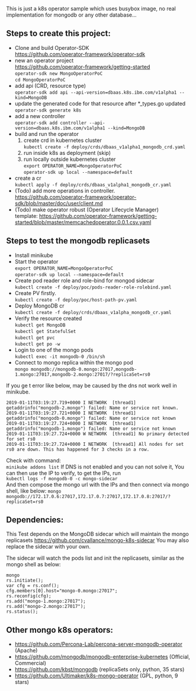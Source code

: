 This is just a k8s operator sample which uses busybox image, no real implementation for mongodb or any other database...

## Steps to create this project:
- Clone and build Operator-SDK  
    https://github.com/operator-framework/operator-sdk  
- new an operator project  
    https://github.com/operator-framework/getting-started  
    `operator-sdk new MongoOperatorPoC`    
	 `cd MongoOperatorPoC`
- add api (CRD, resource type)  
	`operator-sdk add api --api-version=dbaas.k8s.ibm.com/v1alpha1 --kind=MongoDB`
- update the generated code for that resource after *_types.go updated  
    `operator-sdk generate k8s`
- add a new controller  
    `operator-sdk add controller --api-version=dbaas.k8s.ibm.com/v1alpha1 --kind=MongoDB`
- build and run the operator  
   1. create crd in kubernetes cluster  
	    `kubectl create -f deploy/crds/dbaas_v1alpha1_mongodb_crd.yaml`
	2. run inside k8s as deployment (skip)  
	3. run locally outside kubernetes cluster  
    `export OPERATOR_NAME=MongoOperatorPoC`  
	`operator-sdk up local --namespace=default`  
- create a cr  
    `kubectl apply -f deploy/crds/dbaas_v1alpha1_mongodb_cr.yaml`
- (Todo) add more operations in controller.  
    https://github.com/operator-framework/operator-sdk/blob/master/doc/user/client.md	
- (Todo) make operator robust (Operator Lifecycle Manager)  
    template: https://github.com/operator-framework/getting-started/blob/master/memcachedoperator.0.0.1.csv.yaml


## Steps to test the mongodb replicasets
- Install minikube
- Start the operator  
`export OPERATOR_NAME=MongoOperatorPoC`  
`operator-sdk up local --namespace=default`  
- Create pod reader role and role-bind for mongod sidecar  
`kubectl create -f deploy/poc/pods-reader-role-rolebind.yaml`
- Create PV firstly.  
`kubectl create -f deploy/poc/host-path-pv.yaml`
- Deploy MongoDB cr  
`kubectl create -f deploy/crds/dbaas_v1alpha_mongodb_cr.yaml`
- Verify the resource created  
`kubectl get MongoDB`  
`kubectl get StatefulSet`  
`kubectl get pvc`  
`kubectl get po -w`
- Login to one of the mongo pods  
`kubectl exec -it mongodb-0 /bin/sh`
- Connect to mongo replica within the mongo pod  
`mongo mongodb://mongodb-0.mongo:27017,mongodb-1.mongo:27017,mongodb-2.mongo:27017/?replicaSet=rs0`

If you ge t error like below, may be caused by the dns not work well in minikube.  
```
2019-01-11T03:19:27.719+0000 I NETWORK  [thread1]   getaddrinfo("mongodb-2.mongo") failed: Name or service not known. 
2019-01-11T03:19:27.721+0000 I NETWORK  [thread1] getaddrinfo("mongodb-0.mongo") failed: Name or service not known
2019-01-11T03:19:27.724+0000 I NETWORK  [thread1] getaddrinfo("mongodb-1.mongo") failed: Name or service not known
2019-01-11T03:19:27.724+0000 W NETWORK  [thread1] No primary detected for set rs0
2019-01-11T03:19:27.724+0000 I NETWORK  [thread1] All nodes for set rs0 are down. This has happened for 3 checks in a row.
```
Check with command:  
`minikube addons list`
If DNS is not enabled and you can not solve it, You can then use the IP to verify, to get the IPs, run  
`kubectl logs -f mongodb-0 -c mongo-sidecar`  
And then compose the mongo url with the IPs and then connect via mongo shell, like below:
`mongo mongodb://172.17.0.6:27017,172.17.0.7:27017,172.17.0.8:27017/?replicaSet=rs0`

## Dependencies:
This Test depends on the MongoDB sidecar which will maintain the mongo replicasets
https://github.com/cvallance/mongo-k8s-sidecar You may also replace the sidecar with your own.

The sidecar will watch the pods list and init the replicasets, similar as the mongo shell as below:
```
mongo
rs.initiate();
var cfg = rs.conf();
cfg.members[0].host="mongo‑0.mongo:27017";
rs.reconfig(cfg);
rs.add("mongo‑1.mongo:27017");
rs.add("mongo‑2.mongo:27017");
rs.status();
```

## Other mongo k8s operators:

- https://github.com/Percona-Lab/percona-server-mongodb-operator (Apache)
- https://github.com/mongodb/mongodb-enterprise-kubernetes (Official, Commercial)
- https://github.com/kbst/mongodb (replicaSets only, python, 35 stars)
- https://github.com/Ultimaker/k8s-mongo-operator (GPL, python, 9 stars)
